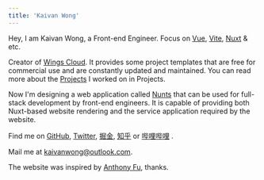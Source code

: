 ```yaml
---
title: 'Kaivan Wong'
---
```


Hey, I am Kaivan Wong, a Front-end Engineer. Focus on [Vue](https://vuejs.org/), [Vite](https://vitejs.dev/), [Nuxt](https://nuxt.com/) & etc.

Creator of [Wings Cloud](https://github.com/wingscloud). It provides some project templates that are free for commercial use and are constantly updated and maintained. You can read more about the [Projects](/projects) I worked on in Projects.

Now I'm designing a web application called [Nunts](https://github.com/nunts) that can be used for full-stack development by front-end engineers. It is capable of providing both Nuxt-based website rendering and the service application required by the website.

Find me on [<span i-simple-icons-github ></span> GitHub](https://github.com/kaivanwong), [<span  i-simple-icons-twitter ></span> Twitter](https://twitter.com/kaivan_wong), [<span i-simple-icons-red></span> 掘金](https://juejin.cn/user/1099167360882414), [<span i-simple-icons-zhihu></span> 知乎](https://www.zhihu.com/people/kaivanwong) or [<span i-simple-icons-bilibili></span> 哔哩哔哩](https://space.bilibili.com/190014206) .

Mail me at [<span i-simple-icons-microsoftoutlook></span> kaivanwong@outlook.com](mailto:kaivanwong@outlook.com).

The website was inspired by [Anthony Fu](https://antfu.me/), thanks.

<div style="display: none;">
  <span i-simple-icons-github />
  <span i-simple-icons-twitter />
  <span i-simple-icons-microsoftoutlook />
  <span i-simple-icons-zhihu />
  <span i-simple-icons-bilibili />
  <span i-simple-icons-red />
</div>
